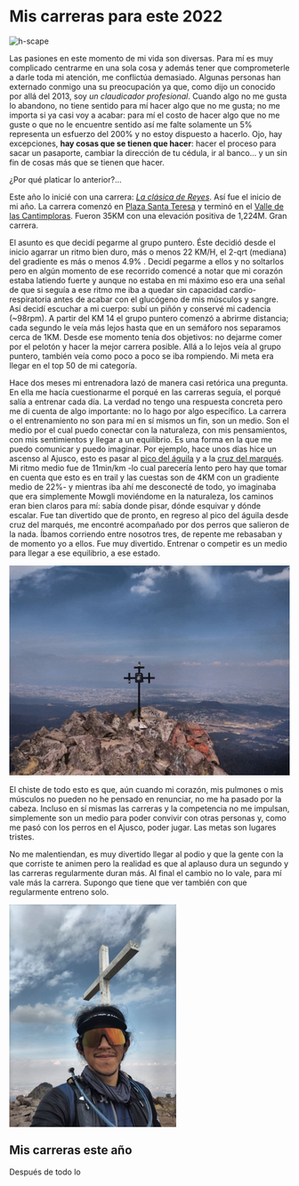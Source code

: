 # Mis carreras para este 2022

![h-scape](/uncrayon.github.io/assets/h-scape.jpg)

Las pasiones en este momento de mi vida son diversas. Para mí es muy complicado centrarme en una sola cosa y además tener que comprometerle a darle toda mi atención, me conflictúa demasiado.
Algunas personas han externado conmigo una su preocupación ya que, como dijo un conocido por allá del 2013, soy _un claudicador profesional_. Cuando algo no me gusta lo abandono, no tiene sentido para mí hacer algo que no me gusta; no me importa si ya casi voy a acabar: para mí el costo de hacer algo que no me guste o que no le encuentre sentido así me falte
solamente un 5% representa un esfuerzo del 200% y no estoy dispuesto a hacerlo. Ojo, hay excepciones, **hay cosas que se tienen que hacer**: hacer el proceso para sacar un pasaporte, cambiar
la dirección de tu cédula, ir al banco... y un sin fin de cosas más que se tienen que hacer. 

¿Por qué platicar lo anterior?...

Este año lo inicié con una carrera: [_La clásica de Reyes_](https://www.strava.com/activities/6463099603). Así fue el inicio de mi año. La carrera comenzó en [Plaza Santa Teresa](https://www.google.com/maps/place/Plaza+Santa+Teresa/@19.3080905,-99.2136763,15z/data=!4m2!3m1!1s0x0:0xa005e07d3e8be616?sa=X&ved=2ahUKEwjvmLPp_qz1AhVxlGoFHeUiBzkQ_BJ6BAg9EAU) y terminó en el [Valle de las Cantimploras](https://goo.gl/maps/42zLnpzXC5Honvd28). Fueron 35KM con una elevación positiva de 1,224M. Gran carrera. 

El asunto es que decidí pegarme al grupo puntero. Éste decidió desde el inicio agarrar un ritmo bien duro, más o menos 22 KM/H, el 2-qrt (mediana) del gradiente es más o menos 4.9% . Decidí pegarme a ellos y no soltarlos pero en algún momento de ese recorrido comencé a notar que mi corazón estaba latiendo fuerte y aunque no estaba en mi máximo eso era una señal de que si seguía a ese ritmo me iba a quedar sin capacidad cardio-respiratoria antes de acabar con el glucógeno de mis músculos y sangre. Así decidí escuchar a mi cuerpo: subí un piñón y conservé mi cadencia (~98rpm). A partir del KM 14 el grupo puntero comenzó a abrirme distancia; cada segundo le veía más lejos hasta que en un semáforo nos separamos cerca de 1KM. Desde ese momento tenía dos objetivos: no dejarme comer por el pelotón y hacer la mejor carrera posible. Allá a lo lejos veía al grupo puntero, también veía como poco a poco se iba rompiendo. Mi meta era llegar en el top 50 de mi categoría.

Hace dos meses mi entrenadora lazó de manera casi retórica una pregunta. En ella me hacía cuestionarme el porqué en las carreras seguía, el porqué salía a entrenar cada día. La verdad no tengo una respuesta concreta pero me di cuenta de algo importante: no lo hago por algo específico. La carrera o el entrenamiento no son para mí en sí mismos un fin, son un medio. Son el medio por el cual puedo conectar con la naturaleza, con mis pensamientos, con mis sentimientos y llegar a un equilibrio. Es una forma en la que me puedo comunicar y puedo imaginar. Por ejemplo, hace unos días hice un ascenso al Ajusco, esto es pasar al [pico del águila](https://goo.gl/maps/AgcyJfMkVBy9hD3S8) y a la [cruz del marqués](https://goo.gl/maps/j9QVjr3yAvhtkQyn9). Mi ritmo medio fue de 11min/km -lo cual parecería lento pero hay que tomar en cuenta que esto es en trail y las cuestas son de 4KM con un gradiente medio de 22%- y mientras iba ahí me desconecté de todo, yo imaginaba que era simplemente Mowgli moviéndome en la naturaleza, los caminos eran bien claros para mí: sabía donde pisar, dónde esquivar y dónde escalar. Fue tan divertido que de pronto, en regreso al pico del águila desde cruz del marqués, me encontré acompañado por dos perros que salieron de la nada. Íbamos corriendo entre nosotros tres, de repente me rebasaban y de momento yo a ellos. Fue muy divertido. Entrenar o competir es un medio para llegar a ese equilibrio, a ese estado. 

![cruz](./imgs/2022-Jan/2022-01-12/cruz.jpg)

El chiste de todo esto es que, aún cuando mi corazón, mis pulmones o mis músculos no pueden no he pensado en renunciar, no me ha pasado por la cabeza. Incluso en sí mismas las carreras y la competencia no me impulsan, simplemente son un medio para poder convivir con otras personas y, como me pasó con los perros en el Ajusco, poder jugar. Las metas son lugares tristes.

No me malentiendan, es muy divertido llegar al podio y que la gente con la que corriste te animen pero la realidad es que al aplauso dura un segundo y las carreras regularmente duran más. Al final el cambio no lo vale, para mí vale más la carrera. Supongo que tiene que ver también con que regularmente entreno solo.

<img src="./imgs/2022-Jan/2022-01-12/me-smile.jpg" alt="me-smile" width="300" style="vertical-align:middle"/>

## Mis carreras este año

Después de todo lo 